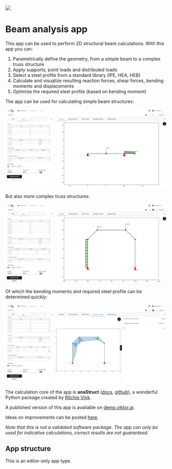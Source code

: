 ![](https://img.shields.io/badge/SDK-v14.0.0-blue) <Please check version is the same as specified in requirements.txt>

# Beam analysis app
This app can be used to perform 2D structural beam calculations. With this app you can:
1. Parametrically define the geometry, from a simple beam to a complex truss structure
2. Apply supports, point loads and distributed loads
3. Select a steel profile from a standard library (IPE, HEA, HEB)
4. Calculate and visualize resulting reaction forces, shear forces, bending moments and displacements
5. Optimize the required steel profile (based on bending moment)

The app can be used for calculating simple beam structures:

![image1](./resources/image1.png)

But also more complex truss structures:

![image2](./resources/image2.png)

Of which the bending moments and required steel profile can be determined quickly:

![image3](./resources/image3.png)

The calculation core of the app is **anaStruct** ([docs](https://anastruct.readthedocs.io/en/latest/), 
[github](https://github.com/ritchie46/anaStruct)), a wonderful Python package created by [Ritchie Vink](https://www.ritchievink.com/).

A published version of this app is available on [demo.viktor.ai](https://demo.viktor.ai/workspaces/80/app/). 

Ideas on improvements can be posted [here](https://github.com/viktor-platform/beam-analysis-app/discussions/categories/ideas).

*Note that this is not a validated software package. The app can only be used for indicative calculations, 
correct results are not guaranteed.*

## App structure
This is an editor-only app type.